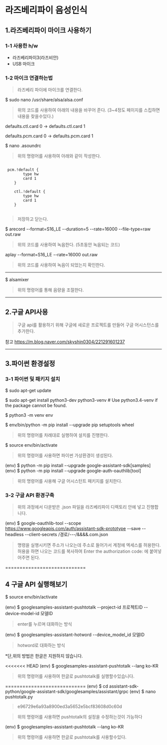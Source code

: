 라즈베리파이 음성인식 
=============


## 1.라즈베리파이 마이크 사용하기

### 1-1 사용한 h/w

- 라즈베리파이3(라즈비안)
- USB 마이크

### 1-2 마이크 연결하는법
> 라즈베리 파이에 마이크를 연결한다.



$ sudo nano /usr/share/alsa/alsa.conf

> 위의 코드를 사용하여 아래의 내용을 바꾸어 준다. (3~4정도 페이지를 스킵하면 내용을 찾을수있다.)

defaults.ctl.card 0  ->  defaults.ctl.card 1

defaults.pcm.card 0  ->  defaults.pcm.card 1


$ nano .asoundrc
> 위의 명령어를 사용하여 아래와 같이 작성한다.
<pre><code>
 pcm.!default {
        type hw
        card 1
    }

    ctl.!default {
        type hw
        card 1
    }
    
</code></pre>

> 저장하고 닫는다.



$ arecord --format=S16_LE --duration=5 --rate=16000 --file-type=raw out.raw

> 위의 코드를 사용하여 녹음한다. (5초동안 녹음되는 코드)

aplay --format=S16_LE --rate=16000 out.raw

> 위의 코드를 사용하여 녹음이 되었는지 확인한다.


----------------

$ alsamixer

> 위의 명령어를 통해 음량을 조절한다.

----------------

## 2.구글 API사용
> 구글 api를 활용하기 위해 구글에 새로운 프로젝트를 만들어 구글 어시스턴스를 추가한다.


참고 https://m.blog.naver.com/skyshin0304/221291601237


----------------

## 3.파이썬 환경설정
### 3-1 파이썬 및 패키지 설치

$ sudo apt-get update

$ sudo apt-get install python3-dev python3-venv # Use python3.4-venv if the package cannot be found.

$ python3 -m venv env

$ env/bin/python -m pip install --upgrade pip setuptools wheel

> 위의 명령어를 차례대로 실행하여 설치를 진행한다.

$ source env/bin/activate

> 위의 명령어를 사용하면 파이썬 가상환경이 생성된다.

(env) $ python -m pip install --upgrade google-assistant-sdk[samples]
(env) $ python -m pip install --upgrade google-auth-oauthlib[tool]

> 위의 명령어를 사용해 구글 어시스턴트 패키지를 설치한다.

### 3-2 구글 API 환경구축

> 위의 과정에서 다운받은 .json 파일을 라즈베리파이 디렉토리 안에 넣고 진행합니다.

(env) $ google-oauthlib-tool --scope https://www.googleapis.com/auth/assistant-sdk-prototype --save --headless --client-secrets /경로/---/&&&&.com.json 

> 명령을 실행시키면 주소가 나오는데 주소로 들어가서 계정에 엑세스를 허용한다.
> 허용을 하면 나오는 코드를 복사하여 Enter the authorization code: 에 붙여넣어주면 된다.

============================

## 4 구글 API 실행해보기

$ source env/bin/activate

(env) $ googlesamples-assistant-pushtotalk --project-id 프로젝트ID --device-model-id 모델ID

> enter를 누르며 대화하는 방식

(env) $ googlesamples-assistant-hotword --device_model_id 모델ID

> hotword로 대화하는 방식

*단,위의 방법은 한글은 지원하지 않습니다.

<<<<<<< HEAD
(env) $ googlesamples-assistant-pushtotalk  --lang ko-KR

> 위의 명령어를 사용하여 한글로 pushtotalk를 실행할수있습니다.

============================
(env) $ cd assistant-sdk-python/google-assistant-sdk/googlesamples/assistant/grpc
(env) $ nano pushtotalk.py
> e96729e6a93a8900ed3a5652e5bcf83608d0c60d

> 위의 명령어를 사용하면 pushtotalk의 설정을 수정하는것이 가능하다

(env) $ googlesamples-assistant-pushtotalk  --lang ko-KR

> 위의 명령어를 사용하면 한글로 pushtotalk를 사용할수있다.



